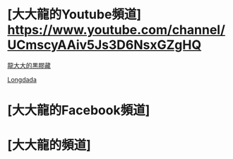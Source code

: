 
# [大大龍的Youtube頻道] https://www.youtube.com/channel/UCmscyAAiv5Js3D6NsxGZgHQ

[龍大大的黒膠藏](https://www.youtube.com/watch?v=3O80qbh9TA8)

[Longdada](https://www.youtube.com/watch?v=V8qGBgjsLpE)

# [大大龍的Facebook頻道] 

# [大大龍的頻道] 

